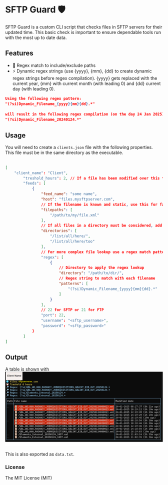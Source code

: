 # SFTP Guard 🛡
SFTP Guard is a custom CLI script that checks files in SFTP servers for their updated time. This basic check is important to ensure dependable tools run with the most up to date data.

## Features
- 🔎 Regex match to include/exclude paths
- ⚡ Dynamic regex strings (use {yyyy}, {mm}, {dd} to create dynamic regex strings before regex compilation). {yyyy} gets replaced with the current year, {mm} with current month (with leading 0) and {dd} current day (with leading 0).
```json
Using the following regex pattern:
"(?si)Dynamic_Filename_{yyyy}{mm}{dd}.*"

will result in the following regex compilation (on the day 24 Jan 2025)
"(?si)Dynamic_Filename_20240124.*" 
```


## Usage
You will need to create a `clients.json` file with the following properties. This file must be in the same directory as the executable.
```json

[
    "client_name": "Client",
        "treshold_hours": 2, // If a file has been modified over this treshold, then it will be highlighted on the table. 
        "feeds": [
            {
                "feed_name": "some name",
                "host": "files.mysftpserver.com",
                // If the filename is known and static, use this for faster results.
                "filepaths": [
                    "/path/to/my/file.xml"
                ], 
                // If all files in a directory must be considered, add the directory path here. It's not recursive.
                "directories": [
                    "/list/all/here/",
                    "/list/all/here/too"
                ],
                // For more complex file lookup use a regex match pattern. Can also use {yyyy}, {mm}, {dd} for dynamic regex string compilation.
                "regex": [
                    {
                        // Directory to apply the regex lookup
                        "directory": "/path/to/dir/",
                        // Regex string to match with each filename
                        "patterns": [
                            "(?si)Dynamic_Filename_{yyyy}{mm}{dd}.*"
                        ]
                    }
                ],
                // 22 for SFTP or 21 for FTP
                "port": 22, 
                "username": "<sftp_username>",
                "password": "<sftp_password>"
            }
        ]
]

```

## Output
A table is shown with 
![example output](https://github.com/joaooliveirapro/sftpguard/blob/main/assets/example1.png)

This is also exported as `data.txt`.


### License
The MIT License (MIT)